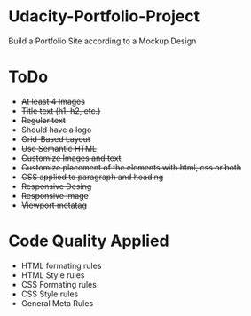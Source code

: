 # Udacity-Portfolio-Project

Build a Portfolio Site according to a Mockup Design

# ToDo

- ~~At least 4 Images~~
- ~~Title text (h1, h2, etc.)~~
- ~~Regular text~~
- ~~Should have a logo~~
- ~~Grid-Based Layout~~
- ~~Use Semantic HTML~~
- ~~Customize Images and text~~
- ~~Customize placement of the elements with html, css or both~~
- ~~CSS applied to paragraph and heading~~
- ~~Responsive Desing~~
- ~~Responsive image~~
- ~~Viewport metatag~~

# Code Quality Applied

- HTML formating rules
- HTML Style rules
- CSS Formating rules
- CSS Style rules
- General Meta Rules